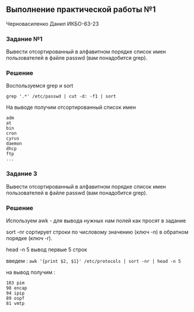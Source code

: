 ## Выполнение практической работы №1

Черновасиленко Данил ИКБО-63-23

### Задание №1

Вывести отсортированный в алфавитном порядке список имен пользователей в файле passwd (вам понадобится grep).

### Решение

Воспользуемся grep и sort

```
grep '.*' /etc/passwd | cut -d: -f1 | sort
```

На выводе получим отсортированный список имен

```
adm
at
bin
cron
cyrus
daemon
dhcp
ftp
...
```

### Задание 3

Вывести отсортированный в алфавитном порядке список имен пользователей в файле passwd (вам понадобится grep).

### Решение

Используем awk - для вывода нужных нам полей как просят в задание

sort -nr сортирует строки по числовому значению (ключ -n) в обратном порядке (ключ -r).

head -n 5 вывод первые 5 строк

введем :  ``` awk '{print $2, $1}' /etc/protocols | sort -nr | head -n 5 ```

на вывод получим :
```
103 pim
98 encap
94 ipip
89 ospf
81 vmtp
```
